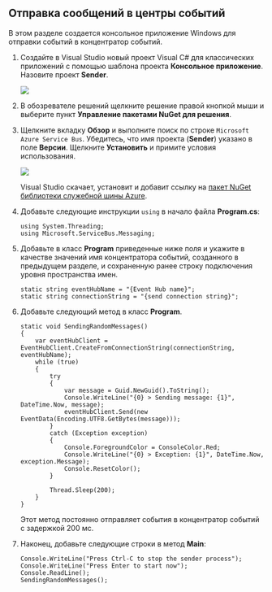 ## Отправка сообщений в центры событий

В этом разделе создается консольное приложение Windows для отправки событий в концентратор событий.

1. Создайте в Visual Studio новый проект Visual C# для классических приложений с помощью шаблона проекта **Консольное приложение**. Назовите проект **Sender**.

	![](./media/service-bus-event-hubs-getstarted-send-csharp/create-sender-csharp1.png)

2. В обозревателе решений щелкните решение правой кнопкой мыши и выберите пункт **Управление пакетами NuGet для решения**.

3. Щелкните вкладку **Обзор** и выполните поиск по строке `Microsoft Azure Service Bus`. Убедитесь, что имя проекта (**Sender**) указано в поле **Версии**. Щелкните **Установить** и примите условия использования.

	![](./media/service-bus-event-hubs-getstarted-send-csharp/create-sender-csharp2.png)

	Visual Studio скачает, установит и добавит ссылку на [пакет NuGet библиотеки служебной шины Azure](https://www.nuget.org/packages/WindowsAzure.ServiceBus).

4. Добавьте следующие инструкции `using` в начало файла **Program.cs**:

	```
	using System.Threading;
	using Microsoft.ServiceBus.Messaging;
	```

5. Добавьте в класс **Program** приведенные ниже поля и укажите в качестве значений имя концентратора событий, созданного в предыдущем разделе, и сохраненную ранее строку подключения уровня пространства имен.

	```
	static string eventHubName = "{Event Hub name}";
	static string connectionString = "{send connection string}";
	```

6. Добавьте следующий метод в класс **Program**.

	```
	static void SendingRandomMessages()
	{
	    var eventHubClient = EventHubClient.CreateFromConnectionString(connectionString, eventHubName);
	    while (true)
	    {
	        try
	        {
	            var message = Guid.NewGuid().ToString();
	            Console.WriteLine("{0} > Sending message: {1}", DateTime.Now, message);
	            eventHubClient.Send(new EventData(Encoding.UTF8.GetBytes(message)));
	        }
	        catch (Exception exception)
	        {
	            Console.ForegroundColor = ConsoleColor.Red;
	            Console.WriteLine("{0} > Exception: {1}", DateTime.Now, exception.Message);
	            Console.ResetColor();
	        }

	        Thread.Sleep(200);
	    }
	}
	```

	Этот метод постоянно отправляет события в концентратор событий с задержкой 200 мс.

7. Наконец, добавьте следующие строки в метод **Main**:

	```
	Console.WriteLine("Press Ctrl-C to stop the sender process");
	Console.WriteLine("Press Enter to start now");
	Console.ReadLine();
	SendingRandomMessages();
	```

<!---HONumber=AcomDC_0921_2016-->